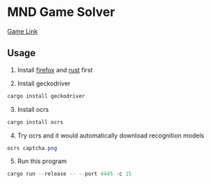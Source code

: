# MND Game Solver

[Game Link](https://game.mnd.gov.tw)

## Usage

1. Install [firefox](https://www.mozilla.org/zh-TW/firefox/new/) and [rust](https://www.rust-lang.org/tools/install) first

2. Install geckodriver
``` ps1
cargo install geckodriver
```

3. Install ocrs
``` ps1
cargo install ocrs
```

4. Try ocrs and it would automatically download recognition models
``` ps1
ocrs captcha.png
```

5. Run this program
``` ps1
cargo run --release -- --port 4445 -c 15
```
